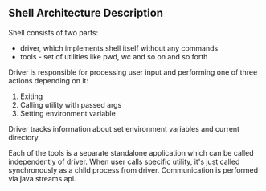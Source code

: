 ## Shell Architecture Description
Shell consists of two parts: 
* driver, which implements shell itself without any commands
* tools - set of utilities like pwd, wc and so on and so forth

Driver is responsible for processing user input and performing one of three actions depending on it:

1. Exiting 
2. Calling utility with passed args
3. Setting environment variable

Driver tracks information about set environment variables and current directory. 

Each of the tools is a separate standalone application which can be called independently of driver. When user calls specific utility, it's just called synchronously as a child process from driver. Communication is performed via java streams api. 
